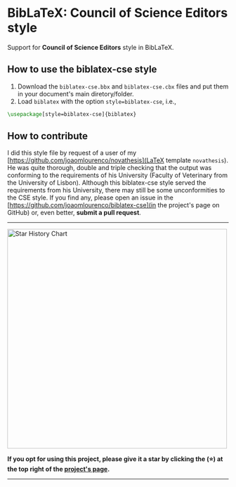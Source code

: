 # BibLaTeX: Council of Science Editors style

Support for **Council of Science Editors** style in BibLaTeX.


## How to use the biblatex-cse style

1. Download the `biblatex-cse.bbx` and `biblatex-cse.cbx` files and put them in your document's main diretory/folder.
1. Load `biblatex` with the option `style=biblatex-cse`, i.e.,
```latex
\usepackage[style=biblatex-cse]{biblatex}
```

## How to contribute

I did this style file by request of a user of my [https://github.com/joaomlourenco/novathesis](LaTeX template `novathesis`). He was quite thorough, double and triple checking that the output was conforming to the requirements of his University (Faculty of Veterinary from the University of Lisbon). Although this biblatex-cse style served the requirements from his University, there may still be some unconformities to the CSE style. If you find any, please open an issue in the [https://github.com/joaomlourenco/biblatex-cse](in the project's page on GitHub) or, even better, **submit a pull request**.


--------

<picture>
  <source
    media="(prefers-color-scheme: dark)"
    srcset="
      https://api.star-history.com/svg?repos=joaomlourenco/biblatex-cse&type=Date&theme=dark
    "
  />
  <source
    media="(prefers-color-scheme: light)"
    srcset="
      https://api.star-history.com/svg?repos=joaomlourenco/biblatex-cse&type=Date
    "
  />
  <img
    width="500"
    alt="Star History Chart"
    src="https://api.star-history.com/svg?repos=joaomlourenco/biblatex-cse&type=Date"
  />
</picture>

**If you opt for using this project, please give it a star by clicking the (⭐️) at the top right of the [project's page](https://github.com/joaomlourenco/biblatex-cse).**

--------